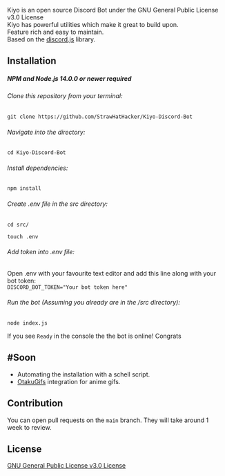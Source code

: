Kiyo is an open source Discord Bot under the GNU General Public License v3.0 License  <br/>
Kiyo has powerful utilities which make it great to build upon. <br/>
Feature rich and easy to maintain. <br/>
Based on the [discord.js](https://github.com/discordjs/discord.js) library.

## Installation
##### NPM and Node.js 14.0.0 or newer required
###### Clone this repository from your terminal:
```shell
git clone https://github.com/StrawHatHacker/Kiyo-Discord-Bot
```
###### Navigate into the directory:
```shell
cd Kiyo-Discord-Bot
```
###### Install dependencies:
```shell
npm install
```
###### Create .env file in the src directory:
```shell
cd src/
```
```shell
touch .env
```
###### Add token into .env file:
Open .env with your favourite text editor and add this line along with your bot token: <br/>
`DISCORD_BOT_TOKEN="Your bot token here"`
###### Run the bot (Assuming you already are in the /src directory):
```shell
node index.js 
```
If you see `Ready` in the console the the bot is online! Congrats

## #Soon
* Automating the installation with a schell script.
* [OtakuGifs](https://otakugifs.xyz/) integration for anime gifs.

## Contribution
You can open pull requests on the `main` branch. They will take around 1 week to review.

## License
[GNU General Public License v3.0 License](https://github.com/StrawHatHacker/Kiyo-Discord-Bot/blob/main/LICENSE)
